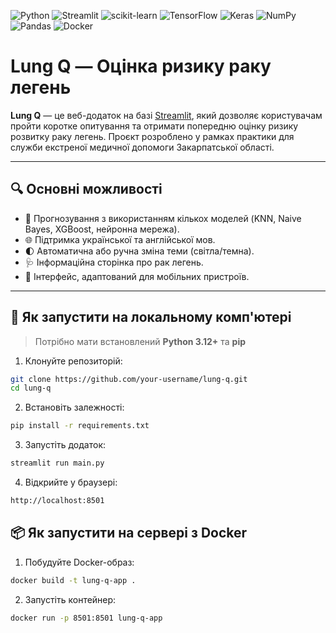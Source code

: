 ![Python](https://img.shields.io/badge/python-3670A0?style=for-the-badge&logo=python&logoColor=ffdd54)
![Streamlit](https://img.shields.io/badge/Streamlit-%23FE4B4B.svg?style=for-the-badge&logo=streamlit&logoColor=white)
![scikit-learn](https://img.shields.io/badge/scikit--learn-%23F7931E.svg?style=for-the-badge&logo=scikit-learn&logoColor=white)
![TensorFlow](https://img.shields.io/badge/TensorFlow-%23FF6F00.svg?style=for-the-badge&logo=TensorFlow&logoColor=white)
![Keras](https://img.shields.io/badge/Keras-%23D00000.svg?style=for-the-badge&logo=Keras&logoColor=white)
![NumPy](https://img.shields.io/badge/numpy-%23013243.svg?style=for-the-badge&logo=numpy&logoColor=white)
![Pandas](https://img.shields.io/badge/pandas-%23150458.svg?style=for-the-badge&logo=pandas&logoColor=white)
![Docker](https://img.shields.io/badge/docker-%230db7ed.svg?style=for-the-badge&logo=docker&logoColor=white)

# Lung Q — Оцінка ризику раку легень

**Lung Q** — це веб-додаток на базі [Streamlit](https://streamlit.io/), який дозволяє користувачам пройти коротке опитування та отримати попередню оцінку ризику розвитку раку легень. Проєкт розроблено у рамках практики для служби екстреної медичної допомоги Закарпатської області.

---

## 🔍 Основні можливості

- 🧠 Прогнозування з використанням кількох моделей (KNN, Naive Bayes, XGBoost, нейронна мережа).
- 🌐 Підтримка української та англійської мов.
- 🌓 Автоматична або ручна зміна теми (світла/темна).
- 🩺 Інформаційна сторінка про рак легень.
- 📱 Інтерфейс, адаптований для мобільних пристроїв.

---
## 🔧 Як запустити на локальному комп'ютері

> Потрібно мати встановлений **Python 3.12+** та **pip**

1. Клонуйте репозиторій:
```bash
git clone https://github.com/your-username/lung-q.git
cd lung-q
```

2. Встановіть залежності:
```bash
pip install -r requirements.txt
```

3. Запустіть додаток:
```bash
streamlit run main.py
```

4. Відкрийте у браузері:
```bash
http://localhost:8501
```

## 📦 Як запустити на сервері з Docker

1. Побудуйте Docker-образ:
```bash
docker build -t lung-q-app .
```

2. Запустіть контейнер:
```bash
docker run -p 8501:8501 lung-q-app
```

